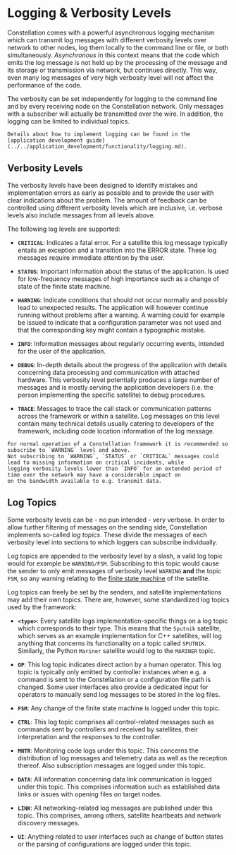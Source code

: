 # Logging & Verbosity Levels

Constellation comes with a powerful asynchronous logging mechanism which can transmit log messages with different verbosity
levels over network to other nodes, log them locally to the command line or file, or both simultaneously. *Asynchronous* in
this context means that the code which emits the log message is not held up by the processing of the message and its
storage or transmission via network, but continues directly. This way, even many log messages of very high verbosity level
will not affect the performance of the code.

The verbosity can be set independently for logging to the command line and by every receiving node on the Constellation
network. Only messages with a subscriber will actually be transmitted over the wire. In addition, the logging can be limited
to individual topics.

```{seealso}
Details about how to implement logging can be found in the
[application development guide](../../application_development/functionality/logging.md).
```

## Verbosity Levels

The verbosity levels have been designed to identify mistakes and implementation errors as early as possible and to provide
the user with clear indications about the problem. The amount of feedback can be controlled using different verbosity levels
which are inclusive, i.e. verbose levels also include messages from all levels above.

The following log levels are supported:

* **`CRITICAL`**: Indicates a fatal error. For a satellite this log message typically entails an exception and a transition
into the ERROR state. These log messages require immediate attention by the user.

* **`STATUS`**: Important information about the status of the application. Is used for low-frequency messages of high
importance such as a change of state of the finite state machine.

* **`WARNING`**: Indicate conditions that should not occur normally and possibly lead to unexpected results. The application
will however continue running without problems after a warning. A warning could for example be issued to indicate that a
configuration parameter was not used and that the corresponding key might contain a typographic mistake.

* **`INFO`**: Information messages about regularly occurring events, intended for the user of the application.

* **`DEBUG`**: In-depth details about the progress of the application with details concerning data processing and communication
with attached hardware. This verbosity level potentially produces a large number of messages and is mostly serving the
application developers (i.e. the person implementing the specific satellite) to debug procedures.

* **`TRACE`**: Messages to trace the call stack or communication patterns across the framework or within a satellite. Log
messages on this level contain many technical details usually catering to developers of the framework, including code
location information of the log message.

```{note}
For normal operation of a Constellation framework it is recommended so subscribe to `WARNING` level and above.
Not subscribing to `WARNING`, `STATUS` or `CRITICAL` messages could lead to missing information on critical incidents, while
logging verbosity levels lower than `INFO` for an extended period of time over the network may have a considerable impact on
on the bandwidth available to e.g. transmit data.
```

## Log Topics

Some verbosity levels can be - no pun intended - very verbose. In order to allow further filtering of messages on the sending
side, Constellation implements so-called *log topics*. These divide the messages of each verbosity level into sections to
which loggers can subscribe individually.

Log topics are appended to the verbosity level by a slash, a valid log topic would for example be `WARNING/FSM`. Subscribing
to this topic would cause the sender to only emit messages of verbosity level `WARNING` **and** the topic `FSM`, so any warning
relating to the [finite state machine](./satellite.md#the-finite-state-machine) of the satellite.

Log topics can freely be set by the senders, and satellite implementations may add their own topics. There are, however, some
standardized log topics used by the framework:

* **`<type>`**: Every satellite logs implementation-specific things on a log topic which corresponds to their type. This means
  that the `Sputnik` satellite, which serves as an example implementation for C++ satellites, will log anything that concerns
  its functionality on a topic called `SPUTNIK`. Similarly, the Python `Mariner` satellite would log to the `MARINER` topic.

* **`OP`**: This log topic indicates direct action by a human operator. This log topic is typically only emitted by controller
  instances when e.g. a command is sent to the Constellation or a configuration file path is changed. Some user interfaces also
  provide a dedicated input for operators to manually send log messages to be stored in the log files.

* **`FSM`**: Any change of the finite state machine is logged under this topic.

* **`CTRL`**: This log topic comprises all control-related messages such as commands sent by controllers and received by
  satellites, their interpretation and the responses to the controller.

* **`MNTR`**: Monitoring code logs under this topic. This concerns the distribution of log messages and telemetry data as well
  as the reception thereof. Also subscription messages are logged under this topic.

* **`DATA`**: All information concerning data link communication is logged under this topic. This comprises information such
  as established data links or issues with opening files on target nodes.

* **`LINK`**: All networking-related log messages are published under this topic. This comprises, among others, satellite
  heartbeats and network discovery messages.

* **`UI`**: Anything related to user interfaces such as change of button states or the parsing of configurations are logged
  under this topic.
